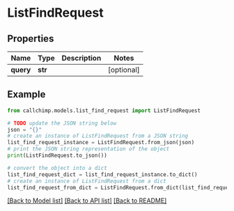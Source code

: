 # ListFindRequest


## Properties

Name | Type | Description | Notes
------------ | ------------- | ------------- | -------------
**query** | **str** |  | [optional] 

## Example

```python
from callchimp.models.list_find_request import ListFindRequest

# TODO update the JSON string below
json = "{}"
# create an instance of ListFindRequest from a JSON string
list_find_request_instance = ListFindRequest.from_json(json)
# print the JSON string representation of the object
print(ListFindRequest.to_json())

# convert the object into a dict
list_find_request_dict = list_find_request_instance.to_dict()
# create an instance of ListFindRequest from a dict
list_find_request_from_dict = ListFindRequest.from_dict(list_find_request_dict)
```
[[Back to Model list]](../README.md#documentation-for-models) [[Back to API list]](../README.md#documentation-for-api-endpoints) [[Back to README]](../README.md)


